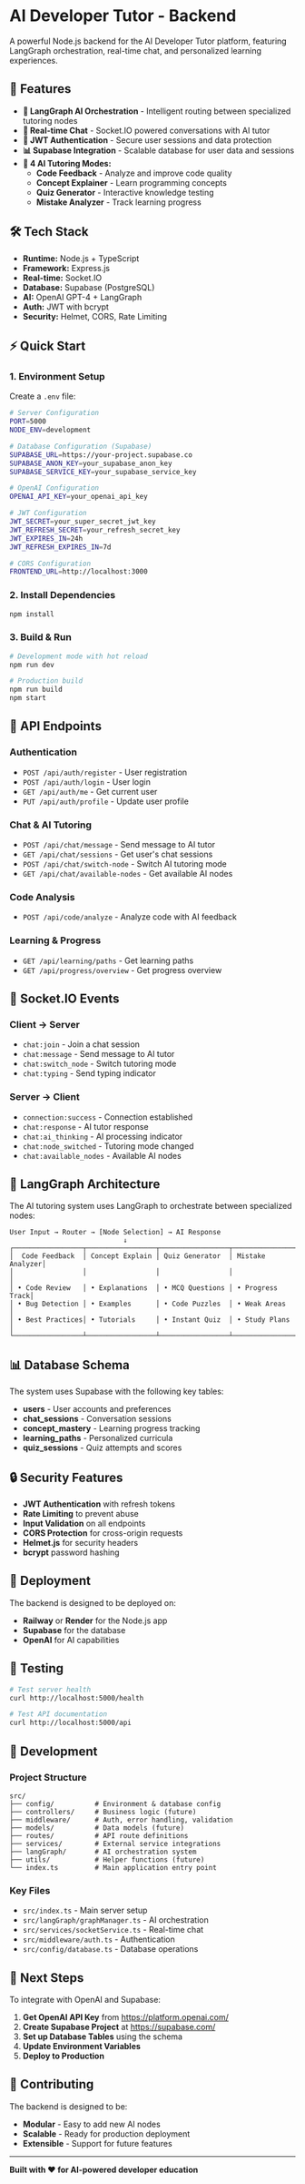 # AI Developer Tutor - Backend

A powerful Node.js backend for the AI Developer Tutor platform, featuring LangGraph orchestration, real-time chat, and personalized learning experiences.

## 🚀 Features

- **🧠 LangGraph AI Orchestration** - Intelligent routing between specialized tutoring nodes
- **💬 Real-time Chat** - Socket.IO powered conversations with AI tutor
- **🔐 JWT Authentication** - Secure user sessions and data protection
- **📊 Supabase Integration** - Scalable database for user data and sessions
- **🎯 4 AI Tutoring Modes:**
  - **Code Feedback** - Analyze and improve code quality
  - **Concept Explainer** - Learn programming concepts
  - **Quiz Generator** - Interactive knowledge testing
  - **Mistake Analyzer** - Track learning progress

## 🛠️ Tech Stack

- **Runtime:** Node.js + TypeScript
- **Framework:** Express.js
- **Real-time:** Socket.IO
- **Database:** Supabase (PostgreSQL)
- **AI:** OpenAI GPT-4 + LangGraph
- **Auth:** JWT with bcrypt
- **Security:** Helmet, CORS, Rate Limiting

## ⚡ Quick Start

### 1. Environment Setup

Create a `.env` file:

```bash
# Server Configuration
PORT=5000
NODE_ENV=development

# Database Configuration (Supabase)
SUPABASE_URL=https://your-project.supabase.co
SUPABASE_ANON_KEY=your_supabase_anon_key
SUPABASE_SERVICE_KEY=your_supabase_service_key

# OpenAI Configuration
OPENAI_API_KEY=your_openai_api_key

# JWT Configuration
JWT_SECRET=your_super_secret_jwt_key
JWT_REFRESH_SECRET=your_refresh_secret_key
JWT_EXPIRES_IN=24h
JWT_REFRESH_EXPIRES_IN=7d

# CORS Configuration
FRONTEND_URL=http://localhost:3000
```

### 2. Install Dependencies

```bash
npm install
```

### 3. Build & Run

```bash
# Development mode with hot reload
npm run dev

# Production build
npm run build
npm start
```

## 📡 API Endpoints

### Authentication
- `POST /api/auth/register` - User registration
- `POST /api/auth/login` - User login
- `GET /api/auth/me` - Get current user
- `PUT /api/auth/profile` - Update user profile

### Chat & AI Tutoring
- `POST /api/chat/message` - Send message to AI tutor
- `GET /api/chat/sessions` - Get user's chat sessions
- `POST /api/chat/switch-node` - Switch AI tutoring mode
- `GET /api/chat/available-nodes` - Get available AI nodes

### Code Analysis
- `POST /api/code/analyze` - Analyze code with AI feedback

### Learning & Progress
- `GET /api/learning/paths` - Get learning paths
- `GET /api/progress/overview` - Get progress overview

## 🔌 Socket.IO Events

### Client → Server
- `chat:join` - Join a chat session
- `chat:message` - Send message to AI tutor
- `chat:switch_node` - Switch tutoring mode
- `chat:typing` - Send typing indicator

### Server → Client
- `connection:success` - Connection established
- `chat:response` - AI tutor response
- `chat:ai_thinking` - AI processing indicator
- `chat:node_switched` - Tutoring mode changed
- `chat:available_nodes` - Available AI nodes

## 🧠 LangGraph Architecture

The AI tutoring system uses LangGraph to orchestrate between specialized nodes:

```
User Input → Router → [Node Selection] → AI Response
                            ↓
┌─────────────────┬─────────────────┬─────────────────┬─────────────────┐
│  Code Feedback  │ Concept Explain │ Quiz Generator  │ Mistake Analyzer│
│                 │                 │                 │                 │
│ • Code Review   │ • Explanations  │ • MCQ Questions │ • Progress Track│
│ • Bug Detection │ • Examples      │ • Code Puzzles  │ • Weak Areas   │
│ • Best Practices│ • Tutorials     │ • Instant Quiz  │ • Study Plans  │
└─────────────────┴─────────────────┴─────────────────┴─────────────────┘
```

## 📊 Database Schema

The system uses Supabase with the following key tables:

- **users** - User accounts and preferences
- **chat_sessions** - Conversation sessions
- **concept_mastery** - Learning progress tracking
- **learning_paths** - Personalized curricula
- **quiz_sessions** - Quiz attempts and scores

## 🔒 Security Features

- **JWT Authentication** with refresh tokens
- **Rate Limiting** to prevent abuse
- **Input Validation** on all endpoints
- **CORS Protection** for cross-origin requests
- **Helmet.js** for security headers
- **bcrypt** password hashing

## 🚀 Deployment

The backend is designed to be deployed on:

- **Railway** or **Render** for the Node.js app
- **Supabase** for the database
- **OpenAI** for AI capabilities

## 🧪 Testing

```bash
# Test server health
curl http://localhost:5000/health

# Test API documentation
curl http://localhost:5000/api
```

## 📖 Development

### Project Structure
```
src/
├── config/          # Environment & database config
├── controllers/     # Business logic (future)
├── middleware/      # Auth, error handling, validation
├── models/          # Data models (future)
├── routes/          # API route definitions
├── services/        # External service integrations
├── langGraph/       # AI orchestration system
├── utils/           # Helper functions (future)
└── index.ts         # Main application entry point
```

### Key Files
- `src/index.ts` - Main server setup
- `src/langGraph/graphManager.ts` - AI orchestration
- `src/services/socketService.ts` - Real-time chat
- `src/middleware/auth.ts` - Authentication
- `src/config/database.ts` - Database operations

## 🎯 Next Steps

To integrate with OpenAI and Supabase:

1. **Get OpenAI API Key** from https://platform.openai.com/
2. **Create Supabase Project** at https://supabase.com/
3. **Set up Database Tables** using the schema
4. **Update Environment Variables**
5. **Deploy to Production**

## 🤝 Contributing

The backend is designed to be:
- **Modular** - Easy to add new AI nodes
- **Scalable** - Ready for production deployment
- **Extensible** - Support for future features

---

**Built with ❤️ for AI-powered developer education**
